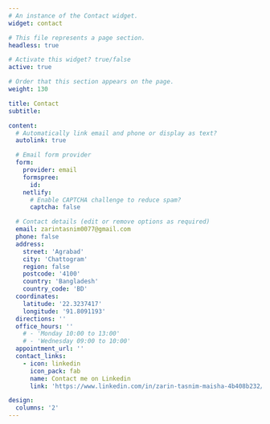 ```yaml
---
# An instance of the Contact widget.
widget: contact

# This file represents a page section.
headless: true

# Activate this widget? true/false
active: true

# Order that this section appears on the page.
weight: 130

title: Contact
subtitle:

content:
  # Automatically link email and phone or display as text?
  autolink: true

  # Email form provider
  form:
    provider: email
    formspree:
      id:
    netlify:
      # Enable CAPTCHA challenge to reduce spam?
      captcha: false

  # Contact details (edit or remove options as required)
  email: zarintasnim0077@gmail.com
  phone: false
  address:
    street: 'Agrabad'
    city: 'Chattogram'
    region: false
    postcode: '4100'
    country: 'Bangladesh'
    country_code: 'BD'
  coordinates:
    latitude: '22.3237417'
    longitude: '91.8091193'
  directions: ''
  office_hours: ''
    # - 'Monday 10:00 to 13:00'
    # - 'Wednesday 09:00 to 10:00'
  appointment_url: ''
  contact_links:
    - icon: linkedin
      icon_pack: fab
      name: Contact me on Linkedin
      link: 'https://www.linkedin.com/in/zarin-tasnim-maisha-4b408b232/'

design:
  columns: '2'
---
```

